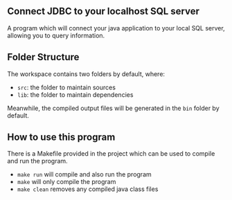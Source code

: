 ## Connect JDBC to your localhost SQL server

A program which will connect your java application to your local SQL server, allowing you to query information.

## Folder Structure

The workspace contains two folders by default, where:

- `src`: the folder to maintain sources
- `lib`: the folder to maintain dependencies

Meanwhile, the compiled output files will be generated in the `bin` folder by default.

## How to use this program

There is a Makefile provided in the project which can be used to compile and run the program.

- `make run` will compile and also run the program
- `make` will only compile the program
- `make clean` removes any compiled java class files
